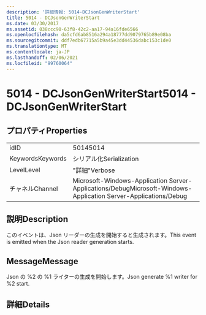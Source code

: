 ```yaml
---
description: '詳細情報: 5014-DCJsonGenWriterStart'
title: 5014 - DCJsonGenWriterStart
ms.date: 03/30/2017
ms.assetid: 038ccc90-63f8-42c2-aa17-94a16fde6566
ms.openlocfilehash: da5cfd6ab8516a294a18777dd9079765b89e08ba
ms.sourcegitcommit: ddf7edb67715a5b9a45e3dd44536dabc153c1de0
ms.translationtype: MT
ms.contentlocale: ja-JP
ms.lasthandoff: 02/06/2021
ms.locfileid: "99760064"
---
```

# <a name="5014---dcjsongenwriterstart"></a><span data-ttu-id="aed87-103">5014 - DCJsonGenWriterStart</span><span class="sxs-lookup"><span data-stu-id="aed87-103">5014 - DCJsonGenWriterStart</span></span>

## <a name="properties"></a><span data-ttu-id="aed87-104">プロパティ</span><span class="sxs-lookup"><span data-stu-id="aed87-104">Properties</span></span>  
  
|||  
|-|-|  
|<span data-ttu-id="aed87-105">id</span><span class="sxs-lookup"><span data-stu-id="aed87-105">ID</span></span>|<span data-ttu-id="aed87-106">5014</span><span class="sxs-lookup"><span data-stu-id="aed87-106">5014</span></span>|  
|<span data-ttu-id="aed87-107">Keywords</span><span class="sxs-lookup"><span data-stu-id="aed87-107">Keywords</span></span>|<span data-ttu-id="aed87-108">シリアル化</span><span class="sxs-lookup"><span data-stu-id="aed87-108">Serialization</span></span>|  
|<span data-ttu-id="aed87-109">Level</span><span class="sxs-lookup"><span data-stu-id="aed87-109">Level</span></span>|<span data-ttu-id="aed87-110">"詳細"</span><span class="sxs-lookup"><span data-stu-id="aed87-110">Verbose</span></span>|  
|<span data-ttu-id="aed87-111">チャネル</span><span class="sxs-lookup"><span data-stu-id="aed87-111">Channel</span></span>|<span data-ttu-id="aed87-112">Microsoft-Windows-Application Server-Applications/Debug</span><span class="sxs-lookup"><span data-stu-id="aed87-112">Microsoft-Windows-Application Server-Applications/Debug</span></span>|  
  
## <a name="description"></a><span data-ttu-id="aed87-113">説明</span><span class="sxs-lookup"><span data-stu-id="aed87-113">Description</span></span>  

 <span data-ttu-id="aed87-114">このイベントは、Json リーダーの生成を開始すると生成されます。</span><span class="sxs-lookup"><span data-stu-id="aed87-114">This event is emitted when the Json reader generation starts.</span></span>  
  
## <a name="message"></a><span data-ttu-id="aed87-115">Message</span><span class="sxs-lookup"><span data-stu-id="aed87-115">Message</span></span>  

 <span data-ttu-id="aed87-116">Json の %2 の %1 ライターの生成を開始します。</span><span class="sxs-lookup"><span data-stu-id="aed87-116">Json generate %1 writer for %2 start.</span></span>  
  
## <a name="details"></a><span data-ttu-id="aed87-117">詳細</span><span class="sxs-lookup"><span data-stu-id="aed87-117">Details</span></span>
